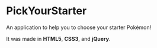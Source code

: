 # PickYourStarter
An application to help you to choose your starter Pokémon!

It was made in **HTML5**, **CSS3**, and **jQuery**.
